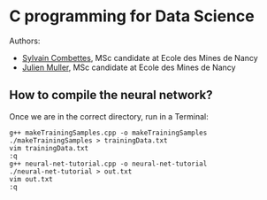 # C programming for Data Science

Authors:
- [Sylvain Combettes](https://www.linkedin.com/in/sylvain-combettes), MSc candidate at Ecole des Mines de Nancy
- [Julien Muller](https://fr.linkedin.com/in/julien-muller-9b3a77166), MSc candidate at Ecole des Mines de Nancy

## How to compile the neural network?

Once we are in the correct directory, run in a Terminal:
```
g++ makeTrainingSamples.cpp -o makeTrainingSamples
./makeTrainingSamples > trainingData.txt
vim trainingData.txt
:q
g++ neural-net-tutorial.cpp -o neural-net-tutorial
./neural-net-tutorial > out.txt
vim out.txt
:q
```
